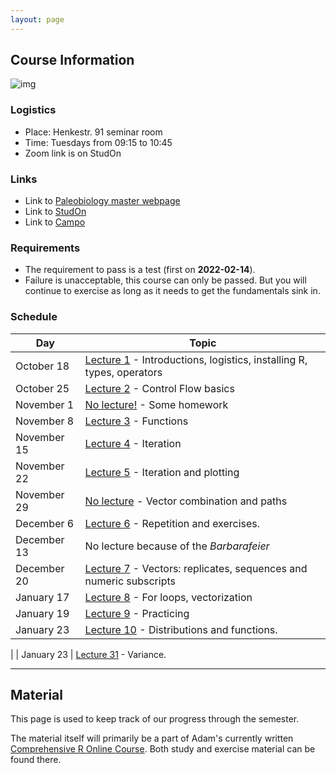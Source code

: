 ```yaml
---
layout: page 
---
```


## **Course Information**

![img]({{site.url}}{{site.baseurl}}assets/R_logo.svg.png)

### Logistics 

- Place: Henkestr. 91 seminar room  
- Time: Tuesdays from 09:15 to 10:45  
- Zoom link is on StudOn

### Links

- Link to [Paleobiology master webpage](https://palaeobiology.nat.fau.de/program/courses/rcourse/)  
- Link to [StudOn](https://www.studon.fau.de/crs4793444.html)  
- Link to [Campo](https://www.campo.fau.de:443/qisserver/pages/startFlow.xhtml?_flowId=detailView-flow&unitId=107608&periodId=395&navigationPosition=studiesOffered,searchCourses)  

### Requirements

- The requirement to pass is a test (first on **2022-02-14**). 
- Failure is unacceptable, this course can only be passed. But you will continue to exercise as long as it needs to get the fundamentals sink in.

### Schedule

| Day         | Topic                                                                                                         |
|-------------|---------------------------------------------------------------------------------------------------------------|
| October 18  | [Lecture 1]({{site.url}}{{site.baseurl}}lecture1/) - Introductions, logistics, installing R, types, operators |
| October 25  | [Lecture 2]({{site.url}}{{site.baseurl}}lecture2/) - Control Flow basics                                      |
| November 1  | [No lecture!]({{site.url}}{{site.baseurl}}no-lecture1/) - Some homework                                       |
| November 8  | [Lecture 3]({{site.url}}{{site.baseurl}}lecture3/) - Functions                                                |
| November 15 | [Lecture 4]({{site.url}}{{site.baseurl}}lecture4/) - Iteration                                                |
| November 22 | [Lecture 5]({{site.url}}{{site.baseurl}}lecture5/) - Iteration and plotting                                   |
| November 29 | [No lecture]({{site.url}}{{site.baseurl}}no-lecture2/) - Vector combination and paths                         |
| December 6  | [Lecture 6]({{site.url}}{{site.baseurl}}lecture6/) - Repetition and exercises.                                |
| December 13 | No lecture because of the *Barbarafeier*                                                                      |
| December 20 | [Lecture 7]({{site.url}}{{site.baseurl}}lecture7/) - Vectors: replicates, sequences and numeric subscripts    |
| January 17  | [Lecture 8]({{site.url}}{{site.baseurl}}lecture8/) - For loops, vectorization                                 |
| January 19  | [Lecture 9]({{site.url}}{{site.baseurl}}lecture9/) - Practicing                                               |
| January 23  | [Lecture 10]({{site.url}}{{site.baseurl}}lecture10/) - Distributions and functions.               
|
| January 23  | [Lecture 31]({{site.url}}{{site.baseurl}}lecture11/) - Variance.               


* * *

## **Material**

This page is used to keep track of our progress through the semester.

The material itself will primarily be a part of Adam's currently written [Comprehensive R Online Course](https://adamkocsis.github.io/rkheion/).
Both study and exercise material can be found there. 



